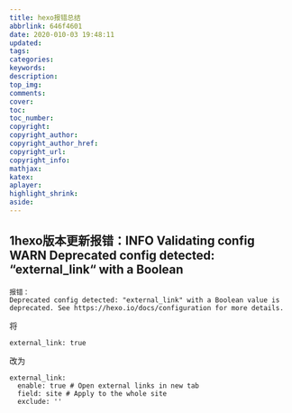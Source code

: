 ```yaml
---
title: hexo报错总结
abbrlink: 646f4601
date: 2020-010-03 19:48:11
updated:
tags:
categories:
keywords:
description:
top_img:
comments:
cover:
toc:
toc_number:
copyright:
copyright_author:
copyright_author_href:
copyright_url:
copyright_info:
mathjax:
katex:
aplayer:
highlight_shrink:
aside:
---
```


## 1hexo版本更新报错：INFO Validating config WARN Deprecated config detected: “external_link“ with a Boolean

```
报错：
Deprecated config detected: "external_link" with a Boolean value is deprecated. See https://hexo.io/docs/configuration for more details.
```

将

```
external_link: true
```

改为

```
external_link:
  enable: true # Open external links in new tab
  field: site # Apply to the whole site
  exclude: ''
```

